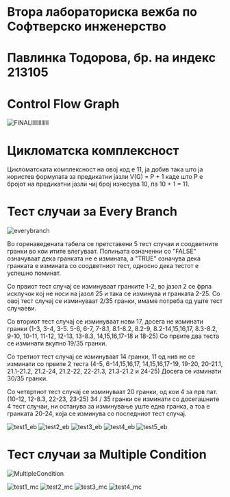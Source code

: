 # Втора лабораториска вежба по Софтверско инженерство
# Павлинка Тодорова, бр. на индекс 213105

# Control Flow Graph
![FINALllllllllllll](https://github.com/pavlinkatt/SI_2023_lab2_213105/assets/126609209/2667bc6a-ad0a-4fee-9afa-75b27f4d471c)
# Цикломатска комплексност
Цикломатската комплексност на овој код е 11, ја добив така што ја користев формулата за предикатни јазли V(G) = P + 1 каде што P е бројот на предикатни јазли чиј број изнесува 10, па 10 + 1 = 11.
# Тест случаи за Every Branch
![everybranch](https://github.com/pavlinkatt/SI_2023_lab2_213105/assets/126609209/18d5b1dc-3562-482c-b6b8-1b50d565af89)

Во горенаведената табела се претставени 5 тест случаи и соодветните гранки во кои итите влегуваат. Полињата означенни со "FALSE" означуваaт дека гранката не е измината, а "TRUE" означува дека гранката е измината со соодветниот тест, односно дека тестот е успешно поминат.

Со првиот тест случај се изминуваат гранките 1-2, во јазол 2 се фрла исклучок кој не носи на јазол 25 и така се изминува и гранката 2-25.  Со овој тест случај се изминуваат 2/35 гранки, имаме потреба од уште тест случаеви.

Со вториот тест случај се изминуваат нови 17, досега не изминати гранки (1-3, 3-4, 3-5. 5-6, 6-7, 7-8.1, 8.1-8.2, 8.2-9, 8.2-14,15,16,17, 8.3-8.2, 9-10, 10-11, 11-12, 12-13, 13-8.3, 14,15,16,17-18  и 18-25)
Со првите два теста се изминати вкупно 19/35 гранки.

Со третиот тест случај се изминуваат 14 гранки, 11 од нив не се изминати со првите 2 теста (4-5, 6-14,15,16,17, 14,15,16,17-19, 19-20, 20-21.1, 21.1-21.2, 21.2-24, 21.2-22, 22-21.3, 21.3-21.2 и 24-25)
Досега се изминати 30/35 гранки.

Со четвртиот тест случај се изминуваат 20 гранки, од кои 4 за прв пат. (10-12, 12-8.3, 22-23, 23-25)
34 / 35 гранки се изминати со досегашните 4 тест случаи, ни останува за изминување уште една гранка, а тоа е гранката 20-24, која се изминува со последниот тест случај.

![test1_eb](https://github.com/pavlinkatt/SI_2023_lab2_213105/assets/126609209/13fcacbd-a249-4651-ba30-57054e7a5477)
![test2_eb](https://github.com/pavlinkatt/SI_2023_lab2_213105/assets/126609209/7e4cfbde-ff78-4ea0-a5a0-ca70fe70f119)
![test3_eb](https://github.com/pavlinkatt/SI_2023_lab2_213105/assets/126609209/194fbc52-265d-49be-bddc-de63d407cdeb)
![test4_eb](https://github.com/pavlinkatt/SI_2023_lab2_213105/assets/126609209/e3fe610a-30ca-4bd5-b50f-f06363ccdaa3)
![test5_eb](https://github.com/pavlinkatt/SI_2023_lab2_213105/assets/126609209/51ee9dc6-9c7d-48b0-ac84-a0edbfe7cccb)


# Тест случаи за Multiple Condition
![MultipleCondition](https://github.com/pavlinkatt/SI_2023_lab2_213105/assets/126609209/f0fd4ec5-b1fd-4d26-a39c-6b8adc2ba463)

![test1_mc](https://github.com/pavlinkatt/SI_2023_lab2_213105/assets/126609209/c2bb6298-62ae-4371-805f-bca7251749f2)
![test2_mc](https://github.com/pavlinkatt/SI_2023_lab2_213105/assets/126609209/e7e6ebb1-8bd9-4a4e-832f-d1e04bbd2196)
![test3_mc](https://github.com/pavlinkatt/SI_2023_lab2_213105/assets/126609209/860527f5-1602-4d6c-bff6-3c97f57ed7cf)
![test4_mc](https://github.com/pavlinkatt/SI_2023_lab2_213105/assets/126609209/918f9725-993f-4f9b-b91c-aa07e4893b2a)






 

